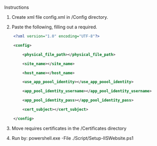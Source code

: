 Instructions

1. Create xml file  config.xml in /Config directory.

2. Paste the following, filling out a required.

```xml
	<?xml version="1.0" encoding="UTF-8"?>

	<config>

		<physical_file_path></physical_file_path>

		<site_name></site_name>

		<host_name></host_name>

		<use_app_poool_identity></use_app_poool_identity>

		<app_pool_identity_username></app_pool_identity_username>

		<app_pool_identity_pass></app_pool_identity_pass>

		<cert_subject></cert_subject>

	</config>
```

3. Move requires certificates in the /Certificates directory

4. Run by:
	powershell.exe -File ./Script/Setup-IISWebsite.ps1
